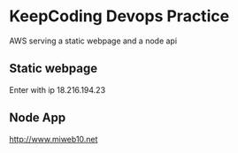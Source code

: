 # KeepCoding Devops Practice

AWS serving a static webpage and a node api

## Static webpage
Enter with ip 18.216.194.23

## Node App
http://www.miweb10.net

